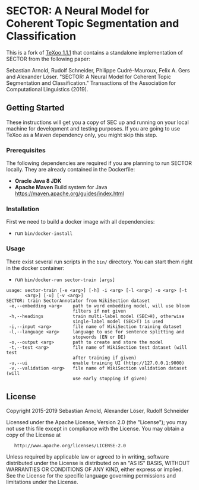 # SECTOR: A Neural Model for Coherent Topic Segmentation and Classification

This is a fork of [TeXoo 1.1.1](https://github.com/sebastianarnold/TeXoo) that contains a standalone implementation of SECTOR from the following paper:

Sebastian Arnold, Rudolf Schneider, Philippe Cudré-Mauroux, Felix A. Gers and Alexander Löser. "SECTOR: A Neural Model for Coherent Topic Segmentation and Classification." Transactions of the Association for Computational Linguistics (2019).

## Getting Started

These instructions will get you a copy of SEC up and running on your local machine for development and testing purposes. If you are going to use TeXoo as a Maven dependency only, you might skip this step.

### Prerequisites

The following dependencies are required if you are planning to run SECTOR locally. They are already contained in the Dockerfile:

- **Oracle Java 8 JDK**
- **Apache Maven** Build system for Java  
<https://maven.apache.org/guides/index.html>

### Installation

First we need to build a docker image with all dependencies:

- run ```bin/docker-install```

### Usage

There exist several run scripts in the `bin/` directory. You can start them right in the docker container:

- run ```bin/docker-run sector-train [args]```

```
usage: sector-train [-e <arg>] [-h] -i <arg> [-l <arg>] -o <arg> [-t
       <arg>] [-u] [-v <arg>]
SECTOR: train SectorAnnotator from WikiSection dataset
 -e,--embedding <arg>    path to word embedding model, will use bloom
                         filters if not given
 -h,--headings           train multi-label model (SEC>H), otherwise
                         single-label model (SEC>T) is used
 -i,--input <arg>        file name of WikiSection training dataset
 -l,--language <arg>     language to use for sentence splitting and
                         stopwords (EN or DE)
 -o,--output <arg>       path to create and store the model
 -t,--test <arg>         file name of WikiSection test dataset (will test
                         after training if given)
 -u,--ui                 enable training UI (http://127.0.0.1:9000)
 -v,--validation <arg>   file name of WikiSection validation dataset (will
                         use early stopping if given)
```

## License

   Copyright 2015-2019 Sebastian Arnold, Alexander Löser, Rudolf Schneider

   Licensed under the Apache License, Version 2.0 (the "License");
   you may not use this file except in compliance with the License.
   You may obtain a copy of the License at

       http://www.apache.org/licenses/LICENSE-2.0

   Unless required by applicable law or agreed to in writing, software
   distributed under the License is distributed on an "AS IS" BASIS,
   WITHOUT WARRANTIES OR CONDITIONS OF ANY KIND, either express or implied.
   See the License for the specific language governing permissions and
   limitations under the License.
